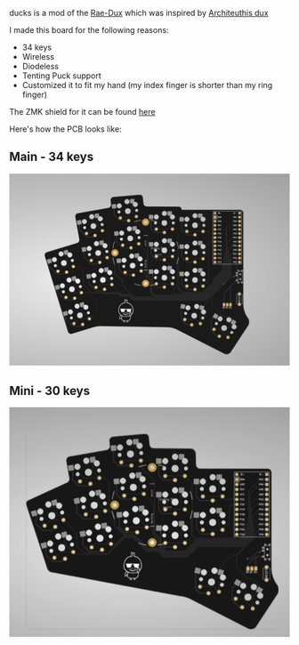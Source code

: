 ducks is a mod of the [Rae-Dux](https://github.com/andrewjrae/rae-dux) which was inspired by [Architeuthis dux](https://github.com/tapioki/cephalopoda/tree/main/Architeuthis%20dux)

I made this board for the following reasons:

- 34 keys
- Wireless
- Diodeless
- Tenting Puck support
- Customized it to fit my hand (my index finger is shorter than my ring finger)

The ZMK shield for it can be found [here](https://github.com/AlaaSaadAbdo/zmk-config/tree/master/config/boards/shields/ducks) 

Here's how the PCB looks like:

## Main - 34 keys
[![main](images/pcb.png)](pcb/Standard) 

## Mini - 30 keys
[![mini](images/mini.png)](pcb/mini) 
